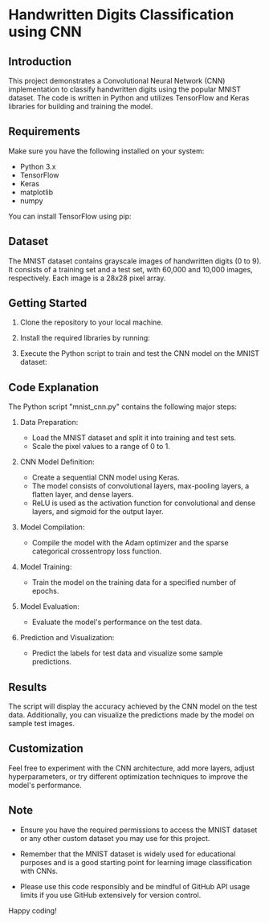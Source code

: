 # Handwritten Digits Classification using CNN

## Introduction
This project demonstrates a Convolutional Neural Network (CNN) implementation to classify handwritten digits using the popular MNIST dataset. The code is written in Python and utilizes TensorFlow and Keras libraries for building and training the model.

## Requirements
Make sure you have the following installed on your system:
- Python 3.x
- TensorFlow
- Keras
- matplotlib
- numpy

You can install TensorFlow using pip:

## Dataset
The MNIST dataset contains grayscale images of handwritten digits (0 to 9). It consists of a training set and a test set, with 60,000 and 10,000 images, respectively. Each image is a 28x28 pixel array.

## Getting Started
1. Clone the repository to your local machine.

2. Install the required libraries by running:

3. Execute the Python script to train and test the CNN model on the MNIST dataset:

## Code Explanation
The Python script "mnist_cnn.py" contains the following major steps:

1. Data Preparation:
   - Load the MNIST dataset and split it into training and test sets.
   - Scale the pixel values to a range of 0 to 1.

2. CNN Model Definition:
   - Create a sequential CNN model using Keras.
   - The model consists of convolutional layers, max-pooling layers, a flatten layer, and dense layers.
   - ReLU is used as the activation function for convolutional and dense layers, and sigmoid for the output layer.

3. Model Compilation:
   - Compile the model with the Adam optimizer and the sparse categorical crossentropy loss function.

4. Model Training:
   - Train the model on the training data for a specified number of epochs.

5. Model Evaluation:
   - Evaluate the model's performance on the test data.

6. Prediction and Visualization:
   - Predict the labels for test data and visualize some sample predictions.

## Results
The script will display the accuracy achieved by the CNN model on the test data. Additionally, you can visualize the predictions made by the model on sample test images.

## Customization
Feel free to experiment with the CNN architecture, add more layers, adjust hyperparameters, or try different optimization techniques to improve the model's performance.

## Note
- Ensure you have the required permissions to access the MNIST dataset or any other custom dataset you may use for this project.

- Remember that the MNIST dataset is widely used for educational purposes and is a good starting point for learning image classification with CNNs.

- Please use this code responsibly and be mindful of GitHub API usage limits if you use GitHub extensively for version control.

Happy coding!

